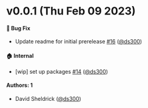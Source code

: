 # v0.0.1 (Thu Feb 09 2023)

#### 🐛 Bug Fix

- Update readme for initial prerelease [#16](https://github.com/tldraw/tlstate/pull/16) ([@ds300](https://github.com/ds300))

#### 🏠 Internal

- [wip] set up packages [#14](https://github.com/tldraw/tlstate/pull/14) ([@ds300](https://github.com/ds300))

#### Authors: 1

- David Sheldrick ([@ds300](https://github.com/ds300))
